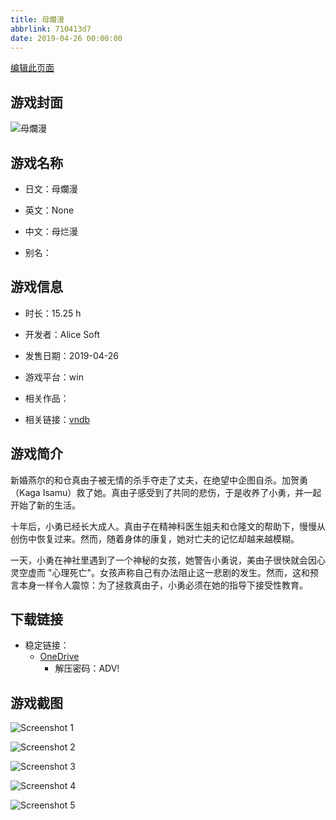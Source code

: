 ```yaml
---
title: 母爛漫
abbrlink: 710413d7
date: 2019-04-26 00:00:00
---
```

[编辑此页面](https://github.com/ACG-3/ADV3-source/blob/main/source/_posts/games/%E6%AF%8D%E7%88%9B%E6%BC%AB.md)

## 游戏封面

![母爛漫](https://pan.timero.xyz/d/onedrive/img_lib_001/%E6%AF%8D%E7%88%9B%E6%BC%AB_cover.avif)


## 游戏名称

- 日文：母爛漫
- 英文：None
- 中文：母烂漫

- 别名：


## 游戏信息

- 时长：15.25 h
- 开发者：Alice Soft
- 发售日期：2019-04-26
- 游戏平台：win
- 相关作品：

- 相关链接：[vndb](https://vndb.org/v25144)


## 游戏简介

新婚燕尔的和仓真由子被无情的杀手夺走了丈夫，在绝望中企图自杀。加贺勇（Kaga Isamu）救了她。真由子感受到了共同的悲伤，于是收养了小勇，并一起开始了新的生活。

十年后，小勇已经长大成人。真由子在精神科医生姐夫和仓隆文的帮助下，慢慢从创伤中恢复过来。然而，随着身体的康复，她对亡夫的记忆却越来越模糊。

一天，小勇在神社里遇到了一个神秘的女孩，她警告小勇说，美由子很快就会因心灵空虚而 "心理死亡"。女孩声称自己有办法阻止这一悲剧的发生。然而，这和预言本身一样令人震惊：为了拯救真由子，小勇必须在她的指导下接受性教育。




## 下载链接

- 稳定链接：
    - [OneDrive](https://pan.timero.xyz/onedrive/adv_lib_001/%E6%AF%8D%E7%88%9B%E6%BC%AB)
        - 解压密码：ADV!



## 游戏截图


![Screenshot 1](https://pan.timero.xyz/d/onedrive/img_lib_001/%E6%AF%8D%E7%88%9B%E6%BC%AB_Screenshot_1.avif)

![Screenshot 2](https://pan.timero.xyz/d/onedrive/img_lib_001/%E6%AF%8D%E7%88%9B%E6%BC%AB_Screenshot_2.avif)

![Screenshot 3](https://pan.timero.xyz/d/onedrive/img_lib_001/%E6%AF%8D%E7%88%9B%E6%BC%AB_Screenshot_3.avif)

![Screenshot 4](https://pan.timero.xyz/d/onedrive/img_lib_001/%E6%AF%8D%E7%88%9B%E6%BC%AB_Screenshot_4.avif)

![Screenshot 5](https://pan.timero.xyz/d/onedrive/img_lib_001/%E6%AF%8D%E7%88%9B%E6%BC%AB_Screenshot_5.avif)

